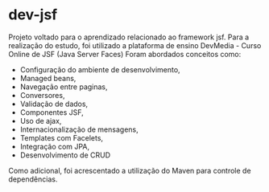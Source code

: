 # dev-jsf

Projeto voltado para o aprendizado relacionado ao framework jsf. 
Para a realização do estudo, foi utilizado a plataforma de ensino DevMedia - Curso Online de JSF (Java Server Faces)
Foram abordados conceitos como:
 - Configuração do ambiente de desenvolvimento, 
 - Managed beans, 
 - Navegação entre paginas, 
 - Conversores, 
 - Validação de dados, 
 - Componentes JSF, 
 - Uso de ajax, 
 - Internacionalização de mensagens, 
 - Templates com Facelets, 
 - Integração com JPA,
 - Desenvolvimento de CRUD
 
 Como adicional, foi acrescentado a utilização do Maven para controle de dependências. 
